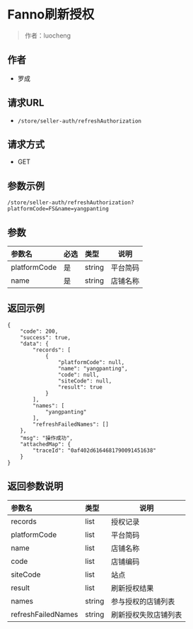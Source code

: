 # Fanno刷新授权

> 作者：luocheng

## 作者

- 罗成

## 请求URL

- ` /store/seller-auth/refreshAuthorization `
  
## 请求方式

- GET 

## 参数示例

 ``` 
/store/seller-auth/refreshAuthorization?platformCode=FS&name=yangpanting
 ```

## 参数

|参数名|必选|类型|说明|
|:----    |:---|:----- |-----   |
|platformCode |是  |string |平台简码   |
|name |是  |string | 店铺名称    |

## 返回示例 

``` 
{
    "code": 200,
    "success": true,
    "data": {
        "records": [
            {
                "platformCode": null,
                "name": "yangpanting",
                "code": null,
                "siteCode": null,
                "result": true
            }
        ],
        "names": [
            "yangpanting"
        ],
        "refreshFailedNames": []
    },
    "msg": "操作成功",
    "attachedMap": {
        "traceId": "0af402d6164681790091451638"
    }
}
```


## 返回参数说明 

|参数名|类型|说明|
|:-----  |:-----|-----                           |
|records | list   | 授权记录 |
|platformCode | list   | 平台简码 |
|name | list   | 店铺名称 |
|code | list   | 店铺编码 |
|siteCode | list   | 站点 |
|result | list   | 刷新授权结果 |
|names | string   | 参与授权的店铺列表 |
|refreshFailedNames | string   | 刷新授权失败店铺列表 |